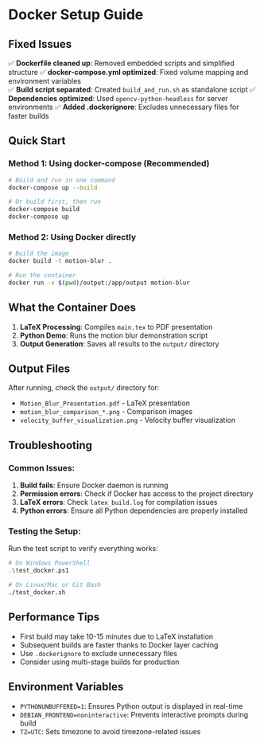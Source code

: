 # Docker Setup Guide

## Fixed Issues

✅ **Dockerfile cleaned up**: Removed embedded scripts and simplified structure
✅ **docker-compose.yml optimized**: Fixed volume mapping and environment variables  
✅ **Build script separated**: Created `build_and_run.sh` as standalone script
✅ **Dependencies optimized**: Used `opencv-python-headless` for server environments
✅ **Added .dockerignore**: Excludes unnecessary files for faster builds

## Quick Start

### Method 1: Using docker-compose (Recommended)
```bash
# Build and run in one command
docker-compose up --build

# Or build first, then run
docker-compose build
docker-compose up
```

### Method 2: Using Docker directly
```bash
# Build the image
docker build -t motion-blur .

# Run the container
docker run -v $(pwd)/output:/app/output motion-blur
```

## What the Container Does

1. **LaTeX Processing**: Compiles `main.tex` to PDF presentation
2. **Python Demo**: Runs the motion blur demonstration script
3. **Output Generation**: Saves all results to the `output/` directory

## Output Files

After running, check the `output/` directory for:
- `Motion_Blur_Presentation.pdf` - LaTeX presentation
- `motion_blur_comparison_*.png` - Comparison images
- `velocity_buffer_visualization.png` - Velocity buffer visualization

## Troubleshooting

### Common Issues:
1. **Build fails**: Ensure Docker daemon is running
2. **Permission errors**: Check if Docker has access to the project directory
3. **LaTeX errors**: Check `latex_build.log` for compilation issues
4. **Python errors**: Ensure all Python dependencies are properly installed

### Testing the Setup:
Run the test script to verify everything works:
```bash
# On Windows PowerShell
.\test_docker.ps1

# On Linux/Mac or Git Bash
./test_docker.sh
```

## Performance Tips

- First build may take 10-15 minutes due to LaTeX installation
- Subsequent builds are faster thanks to Docker layer caching
- Use `.dockerignore` to exclude unnecessary files
- Consider using multi-stage builds for production

## Environment Variables

- `PYTHONUNBUFFERED=1`: Ensures Python output is displayed in real-time
- `DEBIAN_FRONTEND=noninteractive`: Prevents interactive prompts during build
- `TZ=UTC`: Sets timezone to avoid timezone-related issues
